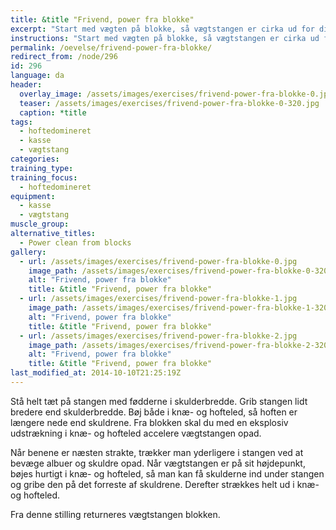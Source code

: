 ```yaml
---
title: &title "Frivend, power fra blokke"
excerpt: "Start med vægten på blokke, så vægtstangen er cirka ud for dine knæ. Let foroverbøjet skal du med en eksplosiv udstrækning i hoften sætte fart i vægtstangen, så du kan gå under vægten og gribe den på brystkassen med albuerne pegende frem."
instructions: "Start med vægten på blokke, så vægtstangen er cirka ud for dine knæ. Let foroverbøjet skal du med en eksplosiv udstrækning i hoften sætte fart i vægtstangen, så du kan gå under vægten og gribe den på brystkassen med albuerne pegende frem."
permalink: /oevelse/frivend-power-fra-blokke/
redirect_from: /node/296
id: 296
language: da
header:
  overlay_image: /assets/images/exercises/frivend-power-fra-blokke-0.jpg
  teaser: /assets/images/exercises/frivend-power-fra-blokke-0-320.jpg
  caption: *title
tags:
  - hoftedomineret
  - kasse
  - vægtstang
categories:
training_type: 
training_focus: 
  - hoftedomineret
equipment:
  - kasse
  - vægtstang
muscle_group:
alternative_titles:
  - Power clean from blocks
gallery:
  - url: /assets/images/exercises/frivend-power-fra-blokke-0.jpg
    image_path: /assets/images/exercises/frivend-power-fra-blokke-0-320.jpg
    alt: "Frivend, power fra blokke"
    title: &title "Frivend, power fra blokke"
  - url: /assets/images/exercises/frivend-power-fra-blokke-1.jpg
    image_path: /assets/images/exercises/frivend-power-fra-blokke-1-320.jpg
    alt: "Frivend, power fra blokke"
    title: &title "Frivend, power fra blokke"
  - url: /assets/images/exercises/frivend-power-fra-blokke-2.jpg
    image_path: /assets/images/exercises/frivend-power-fra-blokke-2-320.jpg
    alt: "Frivend, power fra blokke"
    title: &title "Frivend, power fra blokke"
last_modified_at: 2014-10-10T21:25:19Z
---
```


Stå helt tæt på stangen med fødderne i skulderbredde. Grib stangen lidt bredere end skulderbredde. Bøj både i knæ- og hofteled, så hoften er længere nede end skuldrene. Fra blokken skal du med en eksplosiv udstrækning i knæ- og hofteled accelere vægtstangen opad.

Når benene er næsten strakte, trækker man yderligere i stangen ved at bevæge albuer og skuldre opad. Når vægtstangen er på sit højdepunkt, bøjes hurtigt i knæ- og hofteled, så man kan få skulderne ind under stangen og gribe den på det forreste af skuldrene. Derefter strækkes helt ud i knæ- og hofteled.

Fra denne stilling returneres vægtstangen blokken.
